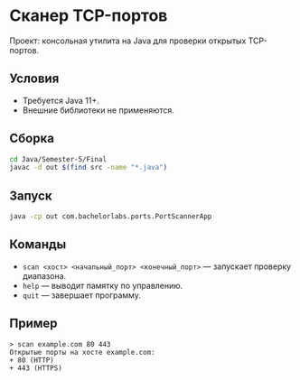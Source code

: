 # Сканер TCP-портов

Проект: консольная утилита на Java для проверки открытых TCP-портов.

## Условия
- Требуется Java 11+.
- Внешние библиотеки не применяются.

## Сборка
```bash
cd Java/Semester-5/Final
javac -d out $(find src -name "*.java")
```

## Запуск
```bash
java -cp out com.bachelorlabs.ports.PortScannerApp
```

## Команды
- `scan <хост> <начальный_порт> <конечный_порт>` — запускает проверку диапазона.
- `help` — выводит памятку по управлению.
- `quit` — завершает программу.

## Пример
```
> scan example.com 80 443
Открытые порты на хосте example.com:
+ 80 (HTTP)
+ 443 (HTTPS)
```

